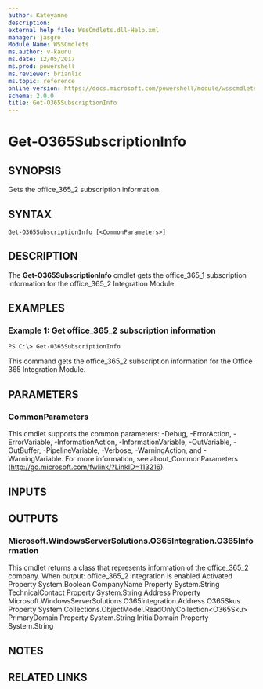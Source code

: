 ```yaml
---
author: Kateyanne
description: 
external help file: WssCmdlets.dll-Help.xml
manager: jasgro
Module Name: WSSCmdlets
ms.author: v-kaunu
ms.date: 12/05/2017
ms.prod: powershell
ms.reviewer: brianlic
ms.topic: reference
online version: https://docs.microsoft.com/powershell/module/wsscmdlets/get-o365subscriptioninfo?view=windowsserver2012r2-ps&wt.mc_id=ps-gethelp
schema: 2.0.0
title: Get-O365SubscriptionInfo
---
```


# Get-O365SubscriptionInfo

## SYNOPSIS
Gets the office_365_2 subscription information.

## SYNTAX

```
Get-O365SubscriptionInfo [<CommonParameters>]
```

## DESCRIPTION
The **Get-O365SubscriptionInfo** cmdlet gets the office_365_1 subscription information for the office_365_2 Integration Module.

## EXAMPLES

### Example 1: Get office_365_2 subscription information
```
PS C:\> Get-O365SubscriptionInfo
```

This command gets the office_365_2 subscription information for the Office 365 Integration Module.

## PARAMETERS

### CommonParameters
This cmdlet supports the common parameters: -Debug, -ErrorAction, -ErrorVariable, -InformationAction, -InformationVariable, -OutVariable, -OutBuffer, -PipelineVariable, -Verbose, -WarningAction, and -WarningVariable. For more information, see about_CommonParameters (http://go.microsoft.com/fwlink/?LinkID=113216).

## INPUTS

## OUTPUTS

### Microsoft.WindowsServerSolutions.O365Integration.O365Information
This cmdlet returns a class that represents information of the office_365_2 company.
When output: office_365_2 integration is enabled
Activated Property System.Boolean
CompanyName Property System.String
TechnicalContact Property System.String
Address Property Microsoft.WindowsServerSolutions.O365Integration.Address
O365Skus Property System.Collections.ObjectModel.ReadOnlyCollection\<O365Sku\>
PrimaryDomain Property System.String
InitialDomain Property System.String

## NOTES

## RELATED LINKS

